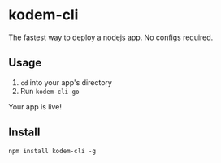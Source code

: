 # kodem-cli
The fastest way to deploy a nodejs app. No configs required.

## Usage

1. `cd` into your app's directory
2. Run `kodem-cli go` 

Your app is live! 

## Install

`npm install kodem-cli -g`